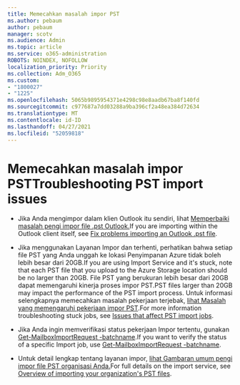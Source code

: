 ```yaml
---
title: Memecahkan masalah impor PST
ms.author: pebaum
author: pebaum
manager: scotv
ms.audience: Admin
ms.topic: article
ms.service: o365-administration
ROBOTS: NOINDEX, NOFOLLOW
localization_priority: Priority
ms.collection: Adm_O365
ms.custom:
- "1800027"
- "1225"
ms.openlocfilehash: 5065b9895954371e4298c98e8aadb67ba8f140fd
ms.sourcegitcommit: c977687a7dd03288a9ba396cf2a48ea384d72634
ms.translationtype: MT
ms.contentlocale: id-ID
ms.lasthandoff: 04/27/2021
ms.locfileid: "52059818"
---
```

# <a name="troubleshooting-pst-import-issues"></a><span data-ttu-id="22571-102">Memecahkan masalah impor PST</span><span class="sxs-lookup"><span data-stu-id="22571-102">Troubleshooting PST import issues</span></span>

- <span data-ttu-id="22571-103">Jika Anda mengimpor dalam klien Outlook itu sendiri, lihat [Memperbaiki masalah pengi impor file .pst Outlook.](https://support.office.com/article/Fix-problems-importing-an-Outlook-pst-file-2d2e50dc-5c36-4ab2-ab50-f1be733b3d6e)</span><span class="sxs-lookup"><span data-stu-id="22571-103">If you are importing within the Outlook client itself, see [Fix problems importing an Outlook .pst file](https://support.office.com/article/Fix-problems-importing-an-Outlook-pst-file-2d2e50dc-5c36-4ab2-ab50-f1be733b3d6e).</span></span>

- <span data-ttu-id="22571-104">Jika menggunakan Layanan Impor dan terhenti, perhatikan bahwa setiap file PST yang Anda unggah ke lokasi Penyimpanan Azure tidak boleh lebih besar dari 20GB.</span><span class="sxs-lookup"><span data-stu-id="22571-104">If you are using Import Service and it's stuck, note that each PST file that you upload to the Azure Storage location should be no larger than 20GB.</span></span> <span data-ttu-id="22571-105">File PST yang berukuran lebih besar dari 20GB dapat memengaruhi kinerja proses impor PST.</span><span class="sxs-lookup"><span data-stu-id="22571-105">PST files larger than 20GB may impact the performance of the PST import process.</span></span> <span data-ttu-id="22571-106">Untuk informasi selengkapnya memecahkan masalah pekerjaan terjebak, [lihat Masalah yang memengaruhi pekerjaan impor PST](https://docs.microsoft.com/office365/troubleshoot/pst-import-service/issues-with-pst-import-job).</span><span class="sxs-lookup"><span data-stu-id="22571-106">For more information troubleshooting stuck jobs, see [Issues that affect PST import jobs](https://docs.microsoft.com/office365/troubleshoot/pst-import-service/issues-with-pst-import-job).</span></span>

- <span data-ttu-id="22571-107">Jika Anda ingin memverifikasi status pekerjaan Impor tertentu, gunakan [Get-MailboxImportRequest -batchname](https://docs.microsoft.com/powershell/module/exchange/mailboxes/get-mailboximportrequest).</span><span class="sxs-lookup"><span data-stu-id="22571-107">If you want to verify the status of a specific Import job, use [Get-MailboxImportRequest -batchname](https://docs.microsoft.com/powershell/module/exchange/mailboxes/get-mailboximportrequest).</span></span>

- <span data-ttu-id="22571-108">Untuk detail lengkap tentang layanan impor, [lihat Gambaran umum pengi impor file PST organisasi Anda.](https://docs.microsoft.com/microsoft-365/compliance/importing-pst-files-to-office-365?view=o365-worldwide)</span><span class="sxs-lookup"><span data-stu-id="22571-108">For full details on the import service, see [Overview of importing your organization's PST files](https://docs.microsoft.com/microsoft-365/compliance/importing-pst-files-to-office-365?view=o365-worldwide).</span></span>
